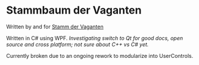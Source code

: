 # Stammbaum der Vaganten
Written by and for [Stamm der Vaganten](stammdervaganten.de)

Written in C# using WPF.
*Investigating switch to Qt for good docs, open source and cross platform; not sure about C++ vs C# yet.*

Currently broken due to an ongoing rework to modularize into UserControls.